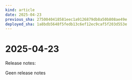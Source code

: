 ```yaml
---
kind: article
date: 2025-04-23
previous_sha: 2750040418581eec1a9126879db8a50b808ae49e
deployed_sha: 1a8bdb5648f5fedb13c6ef12ec9caf5f203d553e
---
```


# 2025-04-23

Release notes:

Geen release notes
